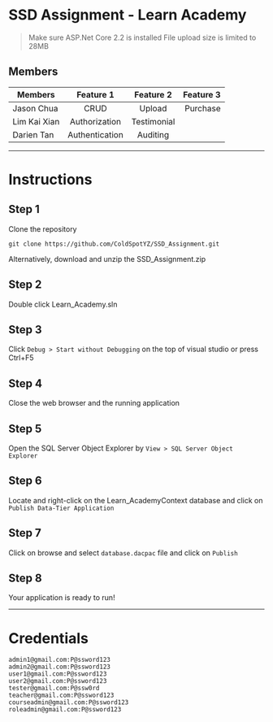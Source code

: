 # SSD Assignment - Learn Academy
> Make sure ASP.Net Core 2.2 is installed
> File upload size is limited to 28MB

## Members

|Members|Feature 1|Feature 2|Feature 3|
|---|:---:|:---:|---:|
|Jason Chua|CRUD|Upload|Purchase|
|Lim Kai Xian|Authorization|Testimonial||
|Darien Tan|Authentication|Auditing||

--- 
# Instructions

## Step 1
Clone the repository
```
git clone https://github.com/ColdSpotYZ/SSD_Assignment.git
```
Alternatively, download and unzip the SSD_Assignment.zip

## Step 2
Double click Learn_Academy.sln

## Step 3
Click `Debug > Start without Debugging` on the top of visual studio or press Ctrl+F5

## Step 4
Close the web browser and the running application

## Step 5
Open the SQL Server Object Explorer by `View > SQL Server Object Explorer`

## Step 6
Locate and right-click on the Learn_AcademyContext database and click on `Publish Data-Tier Application`

## Step 7
Click on browse and select `database.dacpac` file and click on `Publish`

## Step 8
Your application is ready to run!


---
# Credentials
```
admin1@gmail.com:P@ssword123
admin2@gmail.com:P@ssword123
user1@gmail.com:P@ssword123
user2@gmail.com:P@ssword123
tester@gmail.com:P@ssw0rd
teacher@gmail.com:P@ssword123
courseadmin@gmail.com:P@ssword123
roleadmin@gmail.com:P@ssword123
```
